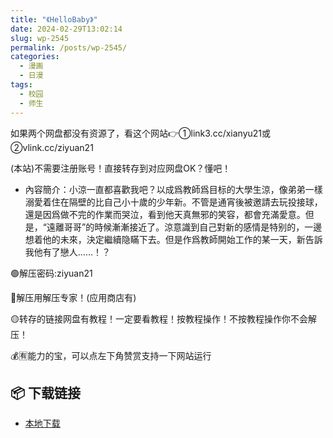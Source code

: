 ```yaml
---
title: "《HelloBaby》"
date: 2024-02-29T13:02:14
slug: wp-2545
permalink: /posts/wp-2545/
categories:
  - 漫画
  - 日漫
tags:
  - 校园
  - 师生
---
```


如果两个网盘都没有资源了，看这个网站👉①link3.cc/xianyu21或②vlink.cc/ziyuan21

(本站)不需要注册账号！直接转存到对应网盘OK？懂吧！

*   內容簡介：小涼一直都喜歡我吧？以成爲教師爲目标的大學生涼，像弟弟一樣溺愛着住在隔壁的比自己小十歲的少年新。不管是通宵後被邀請去玩投接球，還是因爲做不完的作業而哭泣，看到他天真無邪的笑容，都會充滿愛意。但是，“遠離哥哥”的時候漸漸接近了。涼意識到自己對新的感情是特别的，一邊想着他的未來，決定繼續隐瞞下去。但是作爲教師開始工作的某一天，新告訴我他有了戀人……！？

🟢解压密码:ziyuan21

🔵解压用解压专家！(应用商店有)

🟡转存的链接网盘有教程！一定要看教程！按教程操作！不按教程操作你不会解压！

💰🈶能力的宝，可以点左下角赞赏支持一下网站运行

## 📦 下载链接
- [本地下载](https://blziyuan21.com/pay-download/2545?key=d362de72c2&down_id=0)


